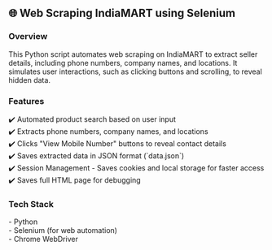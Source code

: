 <h2>🌐 Web Scraping IndiaMART using Selenium </h2>
<h3>Overview</h3> 
This Python script automates web scraping on IndiaMART to extract seller details, including phone numbers, company names, and locations.  
It simulates user interactions, such as clicking buttons and scrolling, to reveal hidden data.
<br>

<h3>Features</h3>
✔️ Automated product search based on user input  <br>
✔️ Extracts phone numbers, company names, and locations  <br>
✔️ Clicks "View Mobile Number" buttons to reveal contact details <br> 
✔️ Saves extracted data in JSON format (`data.json`)  <br>
✔️ Session Management - Saves cookies and local storage for faster access  <br>
✔️ Saves full HTML page for debugging  
<br>

<h3>Tech Stack</h3>
- Python  <br>
- Selenium (for web automation)   <br> 
- Chrome WebDriver 
